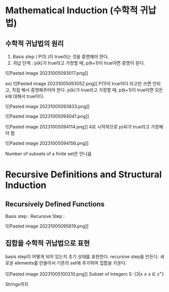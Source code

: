 # Mathematical Induction (수학적 귀납법)

## 수학적 귀납법의 원리
1. Basis step ( P(1) )이 true라는 것을 증명해야 한다.
2. 귀납 단계 : p(k)가 true라고 가정할 때, p(k+1)이 true아면 증명이 된다.

![[Pasted image 20231005093017.png]]

ex)
![[Pasted image 20231005093052.png]]
 P(1)이 true이다 라고만 쓰면 안되고, 직접 해서 증명해주어야 한다.
 p(k)가 true라고 가정할 때, p(k+1)이 true이면 모든 k에 대해서 true이다.
 
 ![[Pasted image 20231005093833.png]]

![[Pasted image 20231005094041.png]]

![[Pasted image 20231005094114.png]]
4로 시작하므로 p(4)가 true라고 가정해야 함

![[Pasted image 20231005094156.png]]

Number of subsets of a finite set은 안나옴

# Recursive Definitions and Structural Induction

## Recursively Defined Functions
Basis step : 
Recursive Step : 

![[Pasted image 20231005095619.png]]


## 집합을 수학적 귀납법으로 표현
basis step이 어떻게 되어 있는지 초기 상태를 표현한다.
recursive step을 만든다.
새로운 elements를 만들어서 기존의 set에 추가하여 집합을 키운다.

![[Pasted image 20231005100210.png]]
Subset of Integers S: {3|s ∧ s ∈ z<sup>+</sup>}

Strings까지 